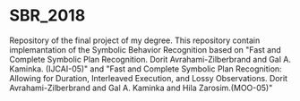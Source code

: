 # SBR_2018

Repository of the final project of my degree.
This repository contain implemantation of the Symbolic Behavior Recognition based on
  "Fast and Complete Symbolic Plan Recognition. Dorit Avrahami-Zilberbrand and Gal A. Kaminka. (IJCAI-05)"
and
  "Fast and Complete Symbolic Plan Recognition: Allowing for Duration, Interleaved Execution, and Lossy Observations.
  Dorit Avrahami-Zilberbrand and Gal A. Kaminka and Hila Zarosim.(MOO-05)"
